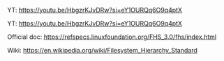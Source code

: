 YT: https://youtu.be/HbgzrKJvDRw?si=eY1OURQq6O9q4ptX

YT: https://youtu.be/HbgzrKJvDRw?si=eY1OURQq6O9q4ptX

Official doc: https://refspecs.linuxfoundation.org/FHS_3.0/fhs/index.html

Wiki: https://en.wikipedia.org/wiki/Filesystem_Hierarchy_Standard
